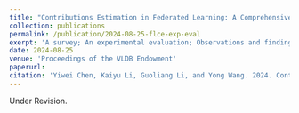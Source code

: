 ```yaml
---
title: "Contributions Estimation in Federated Learning: A Comprehensive Experimental Evaluation"
collection: publications
permalink: /publication/2024-08-25-flce-exp-eval
exerpt: 'A survey; An experimental evaluation; Observations and findings; A benchmark framework.'
date: 2024-08-25
venue: 'Proceedings of the VLDB Endowment'
paperurl:
citation: 'Yiwei Chen, Kaiyu Li, Guoliang Li, and Yong Wang. 2024. Contributions Estimation in Federated Learning: A Comprehensive Experimental Evaluation. <i>Proceedings of the VLDB Endowment</i> (2024). Under Revision.'
---
```


Under Revision.

<div style="display:none">
title: "Paper Title Number 3"
collection: publications
permalink: /publication/2015-10-01-paper-title-number-3
excerpt: 'This paper is about the number 3. The number 4 is left for future work.'
date: 2015-10-01
venue: 'Journal 1'
paperurl: 'http://academicpages.github.io/files/paper3.pdf'
citation: 'Your Name, You. (2015). &quot;Paper Title Number 3.&quot; <i>Journal 1</i>. 1(3).'
---
This paper is about the number 3. The number 4 is left for future work.

[Download paper here](http://academicpages.github.io/files/paper3.pdf)

Recommended citation: Your Name, You. (2015). "Paper Title Number 3." <i>Journal 1</i>. 1(3).
</div>
